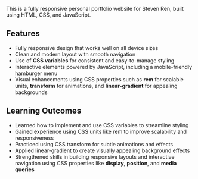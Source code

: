 This is a fully responsive personal portfolio website for Steven Ren, built using HTML, CSS, and JavaScript. 

## Features

- Fully responsive design that works well on all device sizes
- Clean and modern layout with smooth navigation
- Use of **CSS variables** for consistent and easy-to-manage styling
- Interactive elements powered by JavaScript, including a mobile-friendly hamburger menu
- Visual enhancements using CSS properties such as **rem** for scalable units, **transform** for animations, and **linear-gradient** for appealing backgrounds

## Learning Outcomes

- Learned how to implement and use CSS variables to streamline styling
- Gained experience using CSS units like rem to improve scalability and responsiveness
- Practiced using CSS transform for subtle animations and effects
- Applied linear-gradient to create visually appealing background effects
- Strengthened skills in building responsive layouts and interactive navigation using CSS properties like **display**, **position**, and **media queries**
